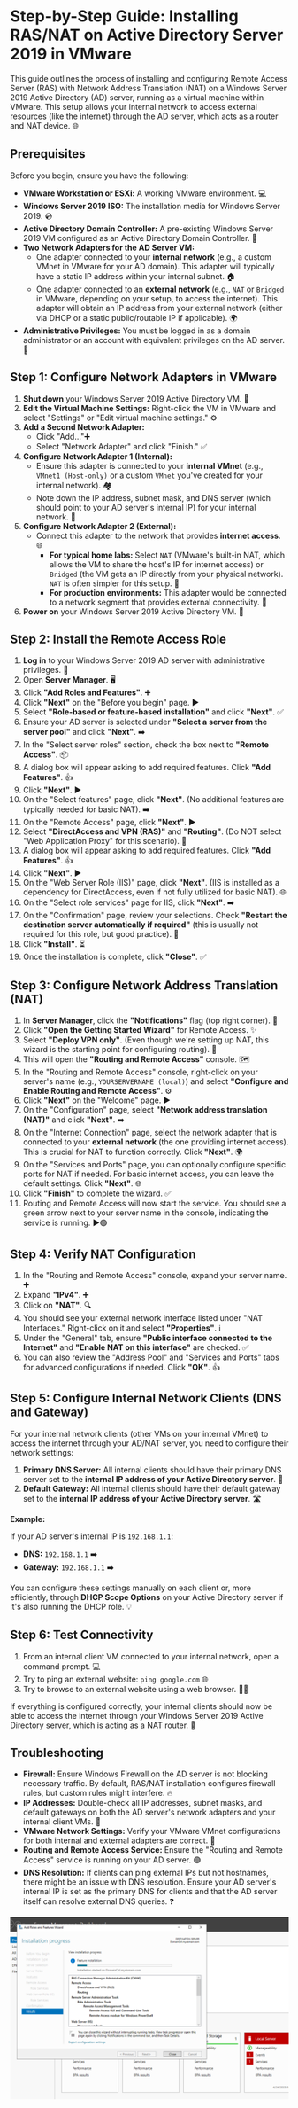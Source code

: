 # Step-by-Step Guide: Installing RAS/NAT on Active Directory Server 2019 in VMware

This guide outlines the process of installing and configuring Remote Access Server (RAS) with Network Address Translation (NAT) on a Windows Server 2019 Active Directory (AD) server, running as a virtual machine within VMware. This setup allows your internal network to access external resources (like the internet) through the AD server, which acts as a router and NAT device. 🌐

## Prerequisites

Before you begin, ensure you have the following:

* **VMware Workstation or ESXi:** A working VMware environment. 💻
* **Windows Server 2019 ISO:** The installation media for Windows Server 2019. 💿
* **Active Directory Domain Controller:** A pre-existing Windows Server 2019 VM configured as an Active Directory Domain Controller. 👑
* **Two Network Adapters for the AD Server VM:**
    * One adapter connected to your **internal network** (e.g., a custom VMnet in VMware for your AD domain). This adapter will typically have a static IP address within your internal subnet. 🏠
    * One adapter connected to an **external network** (e.g., `NAT` or `Bridged` in VMware, depending on your setup, to access the internet). This adapter will obtain an IP address from your external network (either via DHCP or a static public/routable IP if applicable). 🌍
* **Administrative Privileges:** You must be logged in as a domain administrator or an account with equivalent privileges on the AD server. 🔑

## Step 1: Configure Network Adapters in VMware

1.  **Shut down** your Windows Server 2019 Active Directory VM. 🛑
2.  **Edit the Virtual Machine Settings:** Right-click the VM in VMware and select "Settings" or "Edit virtual machine settings." ⚙️
3.  **Add a Second Network Adapter:**
    * Click "Add..."➕
    * Select "Network Adapter" and click "Finish." ✅
4.  **Configure Network Adapter 1 (Internal):**
    * Ensure this adapter is connected to your **internal VMnet** (e.g., `VMnet1 (Host-only)` or a custom `VMnet` you've created for your internal network). 🏘️
    * Note down the IP address, subnet mask, and DNS server (which should point to your AD server's internal IP) for your internal network. 📝
5.  **Configure Network Adapter 2 (External):**
    * Connect this adapter to the network that provides **internet access**. 🌐
        * **For typical home labs:** Select `NAT` (VMware's built-in NAT, which allows the VM to share the host's IP for internet access) or `Bridged` (the VM gets an IP directly from your physical network). `NAT` is often simpler for this setup. 🏡
        * **For production environments:** This adapter would be connected to a network segment that provides external connectivity. 🏢
6.  **Power on** your Windows Server 2019 Active Directory VM. 🚀

## Step 2: Install the Remote Access Role

1.  **Log in** to your Windows Server 2019 AD server with administrative privileges. 🚪
2.  Open **Server Manager**. 🖥️
3.  Click **"Add Roles and Features"**. ➕
4.  Click **"Next"** on the "Before you begin" page. ▶️
5.  Select **"Role-based or feature-based installation"** and click **"Next"**. ✅
6.  Ensure your AD server is selected under **"Select a server from the server pool"** and click **"Next"**. ➡️
7.  In the "Select server roles" section, check the box next to **"Remote Access"**. 📦
8.  A dialog box will appear asking to add required features. Click **"Add Features"**. 👍
9.  Click **"Next"**. ▶️
10. On the "Select features" page, click **"Next"**. (No additional features are typically needed for basic NAT). ➡️
11. On the "Remote Access" page, click **"Next"**. ▶️
12. Select **"DirectAccess and VPN (RAS)"** and **"Routing"**. (Do NOT select "Web Application Proxy" for this scenario). 🔄
13. A dialog box will appear asking to add required features. Click **"Add Features"**. 👍
14. Click **"Next"**. ▶️
15. On the "Web Server Role (IIS)" page, click **"Next"**. (IIS is installed as a dependency for DirectAccess, even if not fully utilized for basic NAT). 🌐
16. On the "Select role services" page for IIS, click **"Next"**. ➡️
17. On the "Confirmation" page, review your selections. Check **"Restart the destination server automatically if required"** (this is usually not required for this role, but good practice). 🔄
18. Click **"Install"**. ⏳
19. Once the installation is complete, click **"Close"**. ✅

## Step 3: Configure Network Address Translation (NAT)

1.  In **Server Manager**, click the **"Notifications"** flag (top right corner). 🔔
2.  Click **"Open the Getting Started Wizard"** for Remote Access. ✨
3.  Select **"Deploy VPN only"**. (Even though we're setting up NAT, this wizard is the starting point for configuring routing). 🔑
4.  This will open the **"Routing and Remote Access"** console. 🗺️
5.  In the "Routing and Remote Access" console, right-click on your server's name (e.g., `YOURSERVERNAME (local)`) and select **"Configure and Enable Routing and Remote Access"**. ⚙️
6.  Click **"Next"** on the "Welcome" page. ▶️
7.  On the "Configuration" page, select **"Network address translation (NAT)"** and click **"Next"**. ➡️
8.  On the "Internet Connection" page, select the network adapter that is connected to your **external network** (the one providing internet access). This is crucial for NAT to function correctly. Click **"Next"**. 🌍
9.  On the "Services and Ports" page, you can optionally configure specific ports for NAT if needed. For basic internet access, you can leave the default settings. Click **"Next"**. 🌐
10. Click **"Finish"** to complete the wizard. ✅
11. Routing and Remote Access will now start the service. You should see a green arrow next to your server name in the console, indicating the service is running. ▶️🟢

## Step 4: Verify NAT Configuration

1.  In the "Routing and Remote Access" console, expand your server name. ➕
2.  Expand **"IPv4"**. ➕
3.  Click on **"NAT"**. 🔍
4.  You should see your external network interface listed under "NAT Interfaces." Right-click on it and select **"Properties"**. ℹ️
5.  Under the "General" tab, ensure **"Public interface connected to the Internet"** and **"Enable NAT on this interface"** are checked. ✅
6.  You can also review the "Address Pool" and "Services and Ports" tabs for advanced configurations if needed. Click **"OK"**. 👍

## Step 5: Configure Internal Network Clients (DNS and Gateway)

For your internal network clients (other VMs on your internal VMnet) to access the internet through your AD/NAT server, you need to configure their network settings:

1.  **Primary DNS Server:** All internal clients should have their primary DNS server set to the **internal IP address of your Active Directory server**. 🎯
2.  **Default Gateway:** All internal clients should have their default gateway set to the **internal IP address of your Active Directory server**. 🛣️

**Example:**

If your AD server's internal IP is `192.168.1.1`:

* **DNS:** `192.168.1.1` ➡️
* **Gateway:** `192.168.1.1` ➡️

You can configure these settings manually on each client or, more efficiently, through **DHCP Scope Options** on your Active Directory server if it's also running the DHCP role. 💡

## Step 6: Test Connectivity

1.  From an internal client VM connected to your internal network, open a command prompt. 💻
2.  Try to ping an external website: `ping google.com` 🌐
3.  Try to browse to an external website using a web browser. 🧑‍💻

If everything is configured correctly, your internal clients should now be able to access the internet through your Windows Server 2019 Active Directory server, which is acting as a NAT router. 🎉

## Troubleshooting

* **Firewall:** Ensure Windows Firewall on the AD server is not blocking necessary traffic. By default, RAS/NAT installation configures firewall rules, but custom rules might interfere. 🔥
* **IP Addresses:** Double-check all IP addresses, subnet masks, and default gateways on both the AD server's network adapters and your internal client VMs. 🔢
* **VMware Network Settings:** Verify your VMware VMnet configurations for both internal and external adapters are correct. 🔌
* **Routing and Remote Access Service:** Ensure the "Routing and Remote Access" service is running on your AD server. 🟢
* **DNS Resolution:** If clients can ping external IPs but not hostnames, there might be an issue with DNS resolution. Ensure your AD server's internal IP is set as the primary DNS for clients and that the AD server itself can resolve external DNS queries. ❓

![Image Alt](https://github.com/Jivonne/Active-Directory.PowerShell-Script/blob/2d669deb3b66f343e1e1b2ba482abe178e3298ce/Screenshot%202025-04-25%20014811.png)
